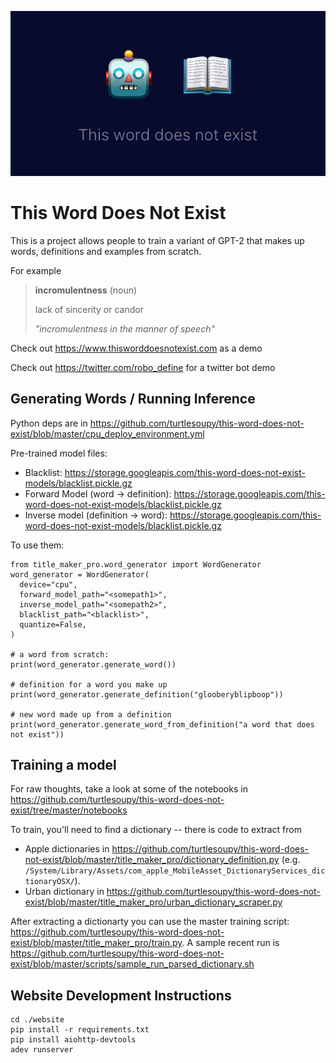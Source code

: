 ![Word Does Not Exist Logo](website/static/twitter_card_biggest_title.png)

# This Word Does Not Exist
This is a project allows 
people to train a variant of GPT-2 that makes
up words, definitions and examples from scratch. 

For example

> **incromulentness** (noun)
>
> lack of sincerity or candor
>
> *"incromulentness in the manner of speech"*

Check out https://www.thisworddoesnotexist.com as a demo 

Check out https://twitter.com/robo_define for a twitter bot demo

## Generating Words / Running Inference
Python deps are in https://github.com/turtlesoupy/this-word-does-not-exist/blob/master/cpu_deploy_environment.yml

Pre-trained model files:
- Blacklist: https://storage.googleapis.com/this-word-does-not-exist-models/blacklist.pickle.gz
- Forward Model (word -> definition): https://storage.googleapis.com/this-word-does-not-exist-models/blacklist.pickle.gz
- Inverse model (definition -> word): https://storage.googleapis.com/this-word-does-not-exist-models/blacklist.pickle.gz

To use them:
```
from title_maker_pro.word_generator import WordGenerator
word_generator = WordGenerator(
  device="cpu",
  forward_model_path="<somepath1>",
  inverse_model_path="<somepath2>",
  blacklist_path="<blacklist>",
  quantize=False,
)

# a word from scratch:
print(word_generator.generate_word())

# definition for a word you make up
print(word_generator.generate_definition("glooberyblipboop")) 

# new word made up from a definition
print(word_generator.generate_word_from_definition("a word that does not exist")) 
```



## Training a model
For raw thoughts, take a look at some of the notebooks in https://github.com/turtlesoupy/this-word-does-not-exist/tree/master/notebooks

To train, you'll need to find a dictionary -- there is code to extract from 
- Apple dictionaries in https://github.com/turtlesoupy/this-word-does-not-exist/blob/master/title_maker_pro/dictionary_definition.py (e.g. `/System/Library/Assets/com_apple_MobileAsset_DictionaryServices_dictionaryOSX/`). 
- Urban dictionary in https://github.com/turtlesoupy/this-word-does-not-exist/blob/master/title_maker_pro/urban_dictionary_scraper.py

After extracting a dictionarty you can use the master training script: https://github.com/turtlesoupy/this-word-does-not-exist/blob/master/title_maker_pro/train.py. A sample recent run is https://github.com/turtlesoupy/this-word-does-not-exist/blob/master/scripts/sample_run_parsed_dictionary.sh




## Website Development Instructions
```
cd ./website
pip install -r requirements.txt
pip install aiohttp-devtools 
adev runserver
```
